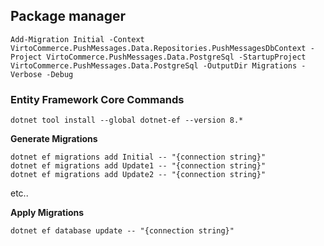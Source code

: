 ## Package manager
```
Add-Migration Initial -Context VirtoCommerce.PushMessages.Data.Repositories.PushMessagesDbContext -Project VirtoCommerce.PushMessages.Data.PostgreSql -StartupProject VirtoCommerce.PushMessages.Data.PostgreSql -OutputDir Migrations -Verbose -Debug
```

### Entity Framework Core Commands
```
dotnet tool install --global dotnet-ef --version 8.*
```

**Generate Migrations**
```
dotnet ef migrations add Initial -- "{connection string}"
dotnet ef migrations add Update1 -- "{connection string}"
dotnet ef migrations add Update2 -- "{connection string}"
```
etc..

**Apply Migrations**
```
dotnet ef database update -- "{connection string}"
```
